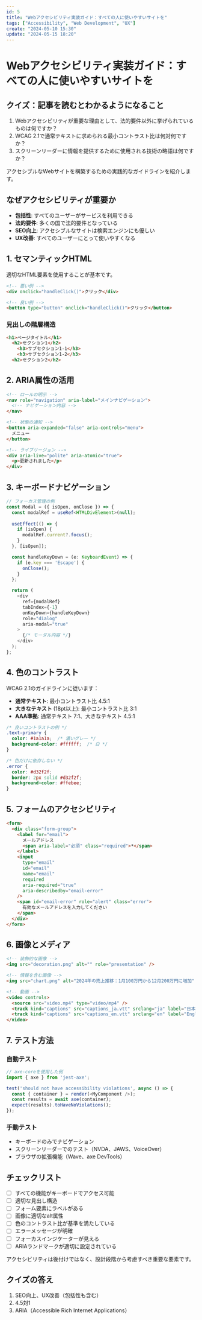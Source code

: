 ```yaml
---
id: 5
title: "Webアクセシビリティ実装ガイド：すべての人に使いやすいサイトを"
tags: ["Accessibility", "Web Development", "UX"]
create: "2024-05-10 15:30"
update: "2024-05-15 18:20"
---
```


# Webアクセシビリティ実装ガイド：すべての人に使いやすいサイトを

## クイズ：記事を読むとわかるようになること

1. Webアクセシビリティが重要な理由として、法的要件以外に挙げられているものは何ですか？
2. WCAG 2.1で通常テキストに求められる最小コントラスト比は何対何ですか？
3. スクリーンリーダーに情報を提供するために使用される技術の略語は何ですか？

アクセシブルなWebサイトを構築するための実践的なガイドラインを紹介します。

## なぜアクセシビリティが重要か

- **包括性**: すべてのユーザーがサービスを利用できる
- **法的要件**: 多くの国で法的要件となっている
- **SEO向上**: アクセシブルなサイトは検索エンジンにも優しい
- **UX改善**: すべてのユーザーにとって使いやすくなる

## 1. セマンティックHTML

適切なHTML要素を使用することが基本です。

```html
<!-- 悪い例 -->
<div onclick="handleClick()">クリック</div>

<!-- 良い例 -->
<button type="button" onclick="handleClick()">クリック</button>
```

### 見出しの階層構造

```html
<h1>ページタイトル</h1>
  <h2>セクション1</h2>
    <h3>サブセクション1-1</h3>
    <h3>サブセクション1-2</h3>
  <h2>セクション2</h2>
```

## 2. ARIA属性の活用

```html
<!-- ロールの明示 -->
<nav role="navigation" aria-label="メインナビゲーション">
  <!-- ナビゲーション内容 -->
</nav>

<!-- 状態の通知 -->
<button aria-expanded="false" aria-controls="menu">
  メニュー
</button>

<!-- ライブリージョン -->
<div aria-live="polite" aria-atomic="true">
  <p>更新されました</p>
</div>
```

## 3. キーボードナビゲーション

```typescript
// フォーカス管理の例
const Modal = ({ isOpen, onClose }) => {
  const modalRef = useRef<HTMLDivElement>(null);
  
  useEffect(() => {
    if (isOpen) {
      modalRef.current?.focus();
    }
  }, [isOpen]);

  const handleKeyDown = (e: KeyboardEvent) => {
    if (e.key === 'Escape') {
      onClose();
    }
  };

  return (
    <div
      ref={modalRef}
      tabIndex={-1}
      onKeyDown={handleKeyDown}
      role="dialog"
      aria-modal="true"
    >
      {/* モーダル内容 */}
    </div>
  );
};
```

## 4. 色のコントラスト

WCAG 2.1のガイドラインに従います：

- **通常テキスト**: 最小コントラスト比 4.5:1
- **大きなテキスト** (18pt以上): 最小コントラスト比 3:1
- **AAA準拠**: 通常テキスト 7:1、大きなテキスト 4.5:1

```css
/* 良いコントラストの例 */
.text-primary {
  color: #1a1a1a;  /* 濃いグレー */
  background-color: #ffffff;  /* 白 */
}

/* 色だけに依存しない */
.error {
  color: #d32f2f;
  border: 2px solid #d32f2f;
  background-color: #ffebee;
}
```

## 5. フォームのアクセシビリティ

```html
<form>
  <div class="form-group">
    <label for="email">
      メールアドレス
      <span aria-label="必須" class="required">*</span>
    </label>
    <input
      type="email"
      id="email"
      name="email"
      required
      aria-required="true"
      aria-describedby="email-error"
    />
    <span id="email-error" role="alert" class="error">
      有効なメールアドレスを入力してください
    </span>
  </div>
</form>
```

## 6. 画像とメディア

```html
<!-- 装飾的な画像 -->
<img src="decoration.png" alt="" role="presentation" />

<!-- 情報を含む画像 -->
<img src="chart.png" alt="2024年の売上推移：1月100万円から12月200万円に増加" />

<!-- 動画 -->
<video controls>
  <source src="video.mp4" type="video/mp4" />
  <track kind="captions" src="captions_ja.vtt" srclang="ja" label="日本語" />
  <track kind="captions" src="captions_en.vtt" srclang="en" label="English" />
</video>
```

## 7. テスト方法

### 自動テスト
```javascript
// axe-coreを使用した例
import { axe } from 'jest-axe';

test('should not have accessibility violations', async () => {
  const { container } = render(<MyComponent />);
  const results = await axe(container);
  expect(results).toHaveNoViolations();
});
```

### 手動テスト
- キーボードのみでナビゲーション
- スクリーンリーダーでのテスト（NVDA、JAWS、VoiceOver）
- ブラウザの拡張機能（Wave、axe DevTools）

## チェックリスト

- [ ] すべての機能がキーボードでアクセス可能
- [ ] 適切な見出し構造
- [ ] フォーム要素にラベルがある
- [ ] 画像に適切なalt属性
- [ ] 色のコントラスト比が基準を満たしている
- [ ] エラーメッセージが明確
- [ ] フォーカスインジケーターが見える
- [ ] ARIAランドマークが適切に設定されている

アクセシビリティは後付けではなく、設計段階から考慮すべき重要な要素です。

## クイズの答え

1. SEO向上、UX改善（包括性も含む）
2. 4.5対1
3. ARIA（Accessible Rich Internet Applications）